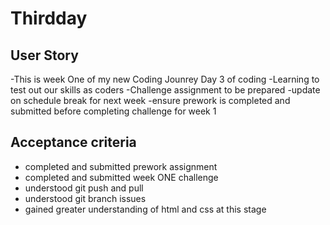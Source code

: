 # Thirdday

## User Story
-This is week One of my new Coding Jounrey Day 3 of coding
-Learning to test out our skills as coders
-Challenge assignment to be prepared
-update on schedule break for next week
-ensure prework is completed and submitted before completing challenge for week 1

## Acceptance criteria 
- completed and submitted prework assignment
- completed and submitted week ONE challenge
- understood git push and pull 
- understood git branch issues
- gained greater understanding of html and css at this stage 

